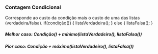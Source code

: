 
### Contagem Condicional
Corresponde ao custo da condição mais o custo de uma das listas (verdadeira/falsa).
if(condição()) 
{
	listaVerdadeira();
}
else
{
	listaFalsa();
}
##### Melhor caso: Condição() + mínimo(listaVerdadeiro(), listaFalsa())
##### Pior caso: Condição + máximo(listaVerdadeiro(), listaFalsa())
